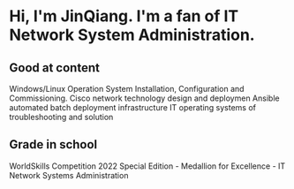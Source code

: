 # Hi, I'm JinQiang. I'm a fan of IT Network System Administration.

## Good at content
Windows/Linux Operation System Installation, Configuration and Commissioning.
Cisco network technology design and deploymen
Ansible automated batch deployment infrastructure
IT operating systems of troubleshooting and solution

## Grade in school
WorldSkills Competition 2022 Special Edition - Medallion for Excellence - IT Network Systems Administration
